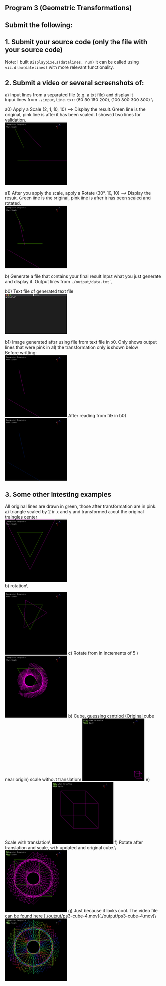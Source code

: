 ## Program 3 (Geometric Transformations)

## Submit the following:

## 1. Submit your source code (only the file with your source code)
Note: I built ```Displaypixels(datalines, num)``` it can be called using ```viz.draw(datelines)``` with more relevant functionality. 

## 2. Submit a video or several screenshots of:

a) Input lines from a separated file (e.g. a txt file) and display it \
Input lines from ```./input/line.txt```: (80 50 150 200), (100 300 300 300) \

a0) Apply a Scale (2, 1, 10, 10) --> Display the result. Green line is the original, pink line is after it has been scaled. I showed two lines for validation.\
<img src="./output/ps3-2-a-0.png" heigh=200 width=200>

a1) After you apply the scale, apply a Rotate (30°, 10, 10) --> Display the result. Green line is the original, pink line is after it has been scaled and rotated.\
<img src="./output/ps3-2-a-1.png" heigh=200 width=200>

b) Generate a file that contains your final result Input what you just generate and display it. Output lines from ```./output/data.txt``` \

b0) Text file of generated text file \
<img src="./output/ps3-2-b-0.png" heigh=200 width=200> 

b1) Image generated after using file from text file in b0. Only shows output lines that were pink in a1) the transformation only is shown below\
Before writting: \
<img src="./output/ps3-2-a-1-b.png" heigh=200 width=200>
After reading from file in b0) \
<img src="./output/ps3-2-b-1.png" heigh=200 width=200>

## 3. Some other intesting examples 
All original lines are drawn in green, those after transformation are in pink. \
a) triangle scaled by 2 in x and y and transformed about the original traingles center\
<img src="./output/ps3-triangle-1.png" heigh=200 width=200>\
b) rotation\

<img src="./output/ps3-triangle-2.png" heigh=200 width=200>
c) Rotate from in increments of 5 \

<img src="./output/ps3-triangle-3.png" heigh=200 width=200>
b) Cube, guessing centriod (Original cube near origin) scale without translation\

<img src="./output/ps3-cube-1.png" heigh=200 width=200>
e) Scale with translation\

<img src="./output/ps3-cube-2.png" heigh=200 width=200>
f) Rotate after translation and scale, with updated and original cube.\

<img src="./output/ps3-cube-3.png" heigh=200 width=200>
g) Just because it looks cool. The video file can be found here [./output/ps3-cube-4.mov](./output/ps3-cube-4.mov)\

<img src="./output/ps3-cube-4.png" heigh=200 width=200>
